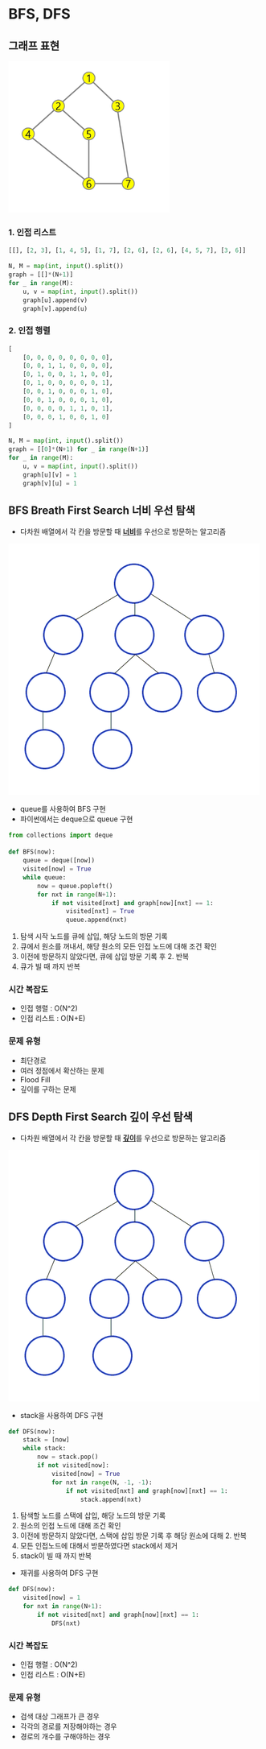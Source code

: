 # BFS, DFS

## 그래프 표현
![graph example](./img/2023-08-31-graph.png)
### 1. 인접 리스트
```python
[[], [2, 3], [1, 4, 5], [1, 7], [2, 6], [2, 6], [4, 5, 7], [3, 6]]
```
```python
N, M = map(int, input().split())
graph = [[]*(N+1)]
for _ in range(M):
    u, v = map(int, input().split())
    graph[u].append(v)
    graph[v].append(u)
```

### 2. 인접 행렬
```python
[
    [0, 0, 0, 0, 0, 0, 0, 0], 
    [0, 0, 1, 1, 0, 0, 0, 0], 
    [0, 1, 0, 0, 1, 1, 0, 0],
    [0, 1, 0, 0, 0, 0, 0, 1],
    [0, 0, 1, 0, 0, 0, 1, 0],
    [0, 0, 1, 0, 0, 0, 1, 0],
    [0, 0, 0, 0, 1, 1, 0, 1],
    [0, 0, 0, 1, 0, 0, 1, 0]
]
```
```python
N, M = map(int, input().split())
graph = [[0]*(N+1) for _ in range(N+1)]
for _ in range(M):
    u, v = map(int, input().split())
    graph[u][v] = 1
    graph[v][u] = 1
```

## BFS Breath First Search 너비 우선 탐색
* 다차원 배열에서 각 칸을 방문할 때 <u>**너비**</u>를 우선으로 방문하는 알고리즘

![](./img/2023-08-31-bfs.gif)

* queue를 사용하여 BFS 구현
* 파이썬에서는 deque으로 queue 구현
```python
from collections import deque

def BFS(now):
    queue = deque([now])
    visited[now] = True
    while queue:
        now = queue.popleft()
        for nxt in range(N+1):
            if not visited[nxt] and graph[now][nxt] == 1:
                visited[nxt] = True
                queue.append(nxt)
```
1. 탐색 시작 노드를 큐에 삽입, 해당 노드의 방문 기록
2. 큐에서 원소를 꺼내서, 해당 원소의 모든 인접 노드에 대해 조건 확인
3. 이전에 방문하지 않았다면, 큐에 삽입 방문 기록 후 2. 반복
4. 큐가 빌 때 까지 반복

### 시간 복잡도
* 인접 행렬 : O(N^2)
* 인접 리스트 : O(N+E)

### 문제 유형
* 최단경로
* 여러 정점에서 확산하는 문제
* Flood Fill
* 깊이를 구하는 문제

## DFS Depth First Search 깊이 우선 탐색
* 다차원 배열에서 각 칸을 방문할 때 <u>**깊이**</u>를 우선으로 방문하는 알고리즘

![](./img/2023-08-31-dfs.gif)

* stack을 사용하여 DFS 구현
```python
def DFS(now):
    stack = [now]
    while stack:
        now = stack.pop()
        if not visited[now]:
            visited[now] = True
            for nxt in range(N, -1, -1):
                if not visited[nxt] and graph[now][nxt] == 1:
                    stack.append(nxt)
```
1. 탐색할 노드를 스택에 삽입, 해당 노드의 방문 기록
2. 원소의 인접 노드에 대해 조건 확인
3. 이전에 방문하지 않았다면, 스택에 삽입 방문 기록 후 해당 원소에 대해 2. 반복
4. 모든 인접노드에 대해서 방문하였다면 stack에서 제거
5. stack이 빌 때 까지 반복

* 재귀를 사용하여 DFS 구현
```python
def DFS(now):
    visited[now] = 1
    for nxt in range(N+1):
        if not visited[nxt] and graph[now][nxt] == 1:
            DFS(nxt)
```

### 시간 복잡도
* 인접 행렬 : O(N^2)
* 인접 리스트 : O(N+E)

### 문제 유형
* 검색 대상 그래프가 큰 경우
* 각각의 경로를 저장해야하는 경우
* 경로의 개수를 구해야하는 경우